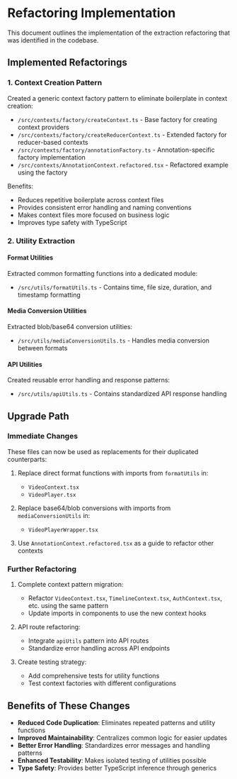 # Refactoring Implementation

This document outlines the implementation of the extraction refactoring that was identified in the codebase.

## Implemented Refactorings

### 1. Context Creation Pattern

Created a generic context factory pattern to eliminate boilerplate in context creation:

- `/src/contexts/factory/createContext.ts` - Base factory for creating context providers
- `/src/contexts/factory/createReducerContext.ts` - Extended factory for reducer-based contexts
- `/src/contexts/factory/annotationFactory.ts` - Annotation-specific factory implementation
- `/src/contexts/AnnotationContext.refactored.tsx` - Refactored example using the factory

Benefits:
- Reduces repetitive boilerplate across context files
- Provides consistent error handling and naming conventions
- Makes context files more focused on business logic
- Improves type safety with TypeScript

### 2. Utility Extraction

#### Format Utilities
Extracted common formatting functions into a dedicated module:
- `/src/utils/formatUtils.ts` - Contains time, file size, duration, and timestamp formatting

#### Media Conversion Utilities
Extracted blob/base64 conversion utilities:
- `/src/utils/mediaConversionUtils.ts` - Handles media conversion between formats

#### API Utilities
Created reusable error handling and response patterns:
- `/src/utils/apiUtils.ts` - Contains standardized API response handling

## Upgrade Path

### Immediate Changes

These files can now be used as replacements for their duplicated counterparts:

1. Replace direct format functions with imports from `formatUtils` in:
   - `VideoContext.tsx` 
   - `VideoPlayer.tsx`

2. Replace base64/blob conversions with imports from `mediaConversionUtils` in:
   - `VideoPlayerWrapper.tsx`

3. Use `AnnotationContext.refactored.tsx` as a guide to refactor other contexts

### Further Refactoring

1. Complete context pattern migration:
   - Refactor `VideoContext.tsx`, `TimelineContext.tsx`, `AuthContext.tsx`, etc. using the same pattern
   - Update imports in components to use the new context hooks

2. API route refactoring:
   - Integrate `apiUtils` pattern into API routes
   - Standardize error handling across API endpoints

3. Create testing strategy:
   - Add comprehensive tests for utility functions
   - Test context factories with different configurations

## Benefits of These Changes

- **Reduced Code Duplication**: Eliminates repeated patterns and utility functions
- **Improved Maintainability**: Centralizes common logic for easier updates
- **Better Error Handling**: Standardizes error messages and handling patterns
- **Enhanced Testability**: Makes isolated testing of utilities possible
- **Type Safety**: Provides better TypeScript inference through generics